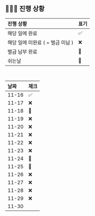## 🧑🏻‍💻 진행 상황

| 진행 상황            | 표기  |
|:-----------------|:----|
| 해당 일에 완료      | ✅   |
| 해당 일에 미완료 ( = 벌금 미납 )    | ❌   |
| 벌급 납부 완료 | 🔺 |
| 쉬는날 | 🥳 |


<br>

| 날짜  | 체크 |
|:------|:----|
| 11-16 | ✅ |
| 11-17 | ❌ |
| 11-18 | 🥳 |
| 11-19 | ❌ |
| 11-20 | ❌ |
| 11-21 | ❌ |
| 11-22 | ❌ |
| 11-23 | ❌ |
| 11-24 | 🥳 |
| 11-25 | 🥳 |
| 11-26 | ❌ |
| 11-27 | ❌ |
| 11-28 | ❌ |
| 11-29 | ❌ |
| 11-30 |  |
